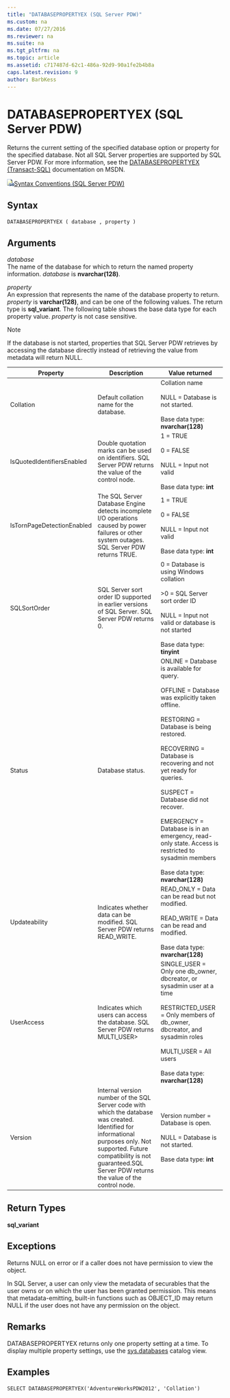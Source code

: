 ```yaml
---
title: "DATABASEPROPERTYEX (SQL Server PDW)"
ms.custom: na
ms.date: 07/27/2016
ms.reviewer: na
ms.suite: na
ms.tgt_pltfrm: na
ms.topic: article
ms.assetid: c717487d-62c1-486a-92d9-90a1fe2b4b8a
caps.latest.revision: 9
author: BarbKess
---
```

# DATABASEPROPERTYEX (SQL Server PDW)
Returns the current setting of the specified database option or property for the specified database. Not all SQL Server properties are supported by SQL Server PDW. For more information, see the [DATABASEPROPERTYEX (Transact-SQL)](http://msdn.microsoft.com/en-us/library/ms186823.aspx) documentation on MSDN.  
  
![Topic link icon](../sqlpdw/media/Topic_Link.gif "Topic_Link")[Syntax Conventions &#40;SQL Server PDW&#41;](../sqlpdw/syntax-conventions-sql-server-pdw.md)  
  
## Syntax  
  
```  
DATABASEPROPERTYEX ( database , property )  
```  
  
## Arguments  
*database*  
The name of the database for which to return the named property information. *database* is **nvarchar(128)**.  
  
*property*  
An expression that represents the name of the database property to return. *property* is **varchar(128)**, and can be one of the following values. The return type is **sql_variant**. The following table shows the base data type for each property value. *property* is not case sensitive.  
  
> [!NOTE]  
> If the database is not started, properties that SQL Server PDW retrieves by accessing the database directly instead of retrieving the value from metadata will return NULL.  
  
|Property|Description|Value returned|  
|------------|---------------|------------------|  
|Collation|Default collation name for the database.|Collation name<br /><br />NULL = Database is not started.<br /><br />Base data type: **nvarchar(128)**|  
|IsQuotedIdentifiersEnabled|Double quotation marks can be used on identifiers. SQL Server PDW returns the value of the control node.|1 = TRUE<br /><br />0 = FALSE<br /><br />NULL = Input not valid<br /><br />Base data type: **int**|  
|IsTornPageDetectionEnabled|The SQL Server Database Engine detects incomplete I/O operations caused by power failures or other system outages. SQL Server PDW returns TRUE.|1 = TRUE<br /><br />0 = FALSE<br /><br />NULL = Input not valid<br /><br />Base data type: **int**|  
|SQLSortOrder|SQL Server sort order ID supported in earlier versions of SQL Server. SQL Server PDW returns 0.|0 = Database is using Windows collation<br /><br />>0 = SQL Server sort order ID<br /><br />NULL = Input not valid or database is not started<br /><br />Base data type: **tinyint**|  
|Status|Database status.|ONLINE = Database is available for query.<br /><br />OFFLINE = Database was explicitly taken offline.<br /><br />RESTORING = Database is being restored.<br /><br />RECOVERING = Database is recovering and not yet ready for queries.<br /><br />SUSPECT = Database did not recover.<br /><br />EMERGENCY = Database is in an emergency, read-only state. Access is restricted to sysadmin members<br /><br />Base data type: **nvarchar(128)**|  
|Updateability|Indicates whether data can be modified. SQL Server PDW returns READ_WRITE.|READ_ONLY = Data can be read but not modified.<br /><br />READ_WRITE = Data can be read and modified.<br /><br />Base data type: **nvarchar(128)**|  
|UserAccess|Indicates which users can access the database. SQL Server PDW returns MULTI_USER>|SINGLE_USER = Only one db_owner, dbcreator, or sysadmin user at a time<br /><br />RESTRICTED_USER = Only members of db_owner, dbcreator, and sysadmin roles<br /><br />MULTI_USER = All users<br /><br />Base data type: **nvarchar(128)**|  
|Version|Internal version number of the SQL Server code with which the database was created. Identified for informational purposes only. Not supported. Future compatibility is not guaranteed.SQL Server PDW returns the value of the control node.|Version number = Database is open.<br /><br />NULL = Database is not started.<br /><br />Base data type: **int**|  
  
## Return Types  
**sql_variant**  
  
## Exceptions  
Returns NULL on error or if a caller does not have permission to view the object.  
  
In SQL Server, a user can only view the metadata of securables that the user owns or on which the user has been granted permission. This means that metadata-emitting, built-in functions such as OBJECT_ID may return NULL if the user does not have any permission on the object.  
  
## Remarks  
DATABASEPROPERTYEX returns only one property setting at a time. To display multiple property settings, use the [sys.databases](../Topic/sys.databases%20(Transact-SQL).md) catalog view.  
  
## Examples  
  
```  
SELECT DATABASEPROPERTYEX('AdventureWorksPDW2012', 'Collation')  
```  
  
